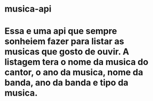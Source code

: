# musica-api
# Essa e uma api que sempre sonheiem fazer para listar as musicas que gosto de ouvir. A listagem tera o nome da musica do cantor, o ano da musica, nome da banda, ano da banda e tipo da musica.
